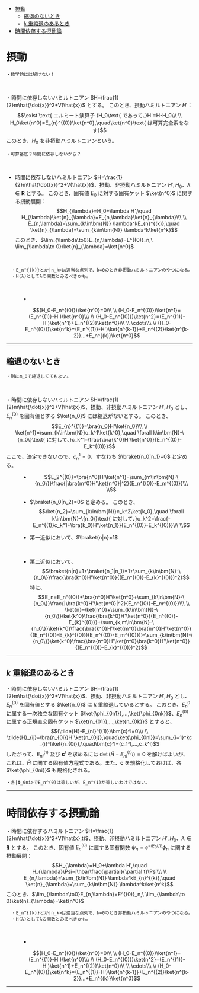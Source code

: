

- [摂動](#摂動)
  - [縮退のないとき](#縮退のないとき)
  - [$k$ 重縮退のあるとき](#k-重縮退のあるとき)
- [時間依存する摂動論](#時間依存する摂動論)




# 摂動

    ・数学的には解けない！
<br>

<dl><dt>

・時間に依存しないハミルトニアン $H=\frac{1}{2}m\hat{\dot{x}}^2+V(\hat{x})$ とする。
このとき、摂動ハミルトニアン $H'$：
$$\exist \text{ エルミート演算子 }H_0\text{ であって、}H'=H-H_0\\\ \\
H_0\ket{n^0}=E_{n}^{(0)}\ket{n^0},\quad\ket{n^0}\text{ は可算完全系をなす}$$
このとき、$H_0$ を非摂動ハミルトニアンという。
<br>

    ・可算基底？時間に依存しないから？
<br>

- 時間に依存しないハミルトニアン $H=\frac{1}{2}m\hat{\dot{x}}^2+V(\hat{x})$、摂動、非摂動ハミルトニアン $H',H_0$、$\lambda\in\bm{R}$ とする。
このとき、固有値 $E_0$ に対する固有ケット $\ket{n^0}$ に関する摂動展開：
$$H_{\lambda}=H_0+\lambda H',\quad H_{\lambda}\ket{n}_{\lambda}=E_{n,\lambda}\ket{n}_{\lambda}\\\ \\
E_{n,\lambda}=\sum_{k\in\bm{N}} \lambda^kE_{n}^{(k)},\quad \ket{n}_{\lambda}=\sum_{k\in\bm{N}} \lambda^k\ket{n^k}$$
このとき、$\lim_{\lambda\to0}E_{n,\lambda}=E^{(0)}_n,\ \lim_{\lambda\to 0}\ket{n}_{\lambda}=\ket{n^0}$
<br>

      ・E_n^{(k)}とか|n_k>は適当な点列で、k=0のとき非摂動ハミルトニアンのやつになる。
      ・H(λ)としてλの関数とみるべきかも。
<br>

</dt><dd>

- 
$$(H_0-E_n^{(0)})\ket{n^0}=0\\\ \\
(H_0-E_n^{(0)})\ket{n^1}=(E_n^{(1)}-H')\ket{n^0}\\\ \\
(H_0-E_n^{(0)})\ket{n^2}=(E_n^{(1)}-H')\ket{n^1}+E_n^{(2)}\ket{n^0}\\\ \\
\cdots\\\ \\
(H_0-E_n^{(0)})\ket{n^k}=(E_n^{(1)}-H')\ket{n^{k-1}}+E_n^{(2)}\ket{n^{k-2}}...+E_n^{(k)}\ket{n^0}$$


</dd></dl>

---

## 縮退のないとき

    ・別にm_0で縮退しててもよい。
<br>

<dl><dt>

・時間に依存しないハミルトニアン $H=\frac{1}{2}m\hat{\dot{x}}^2+V(\hat{x})$、摂動、非摂動ハミルトニアン $H',H_0$ とし、$E_n^{(0)}$ を固有値とする $\ket{n_0}$ には縮退がないとする。
このとき、$$E_{n}^{(1)}=\bra{n_0}H'\ket{n_0}\\\ \\
\ket{n^1}=\sum_{k\in\bm{N}}c_k^1\ket{k^0},\quad \forall k\in\bm{N}-\{n_0\}\text{ に対して、}c_k^1=\frac{\bra{k^0}H'\ket{n^0}}{E_n^{(0)}-E_k^{(0)}}$$
ここで、決定できないので、$c^1_{n}=0$、すなわち $\braket{n_0|n_1}=0$ と定める。
<br>

</dt><dd>

- $$E_2^{(0)}=\bra{n^0}H'\ket{n^1}=\sum_{m\in\bm{N}-\{n_0\}}\frac{|\bra{m^0}H'\ket{n^0}|^2}{E_n^{(0)}-E_m^{(0)}}\\\ \\$$

- $\braket{n_0|n_2}=0$ と定める。
このとき、
$$\ket{n_2}=\sum_{k\in\bm{N}}c_k^2\ket{k_0},\quad \forall k\in\bm{N}-\{n_0\}\text{ に対して、}c_k^2=\frac{-E_n^{(1)}c_k^1+\bra{k_0}H'\ket{n_1}}{E_n^{(0)}-E_k^{(0)}}\\\ \\$$

- 第一近似において、$\braket{n|n}=1$

<br>

- 第二近似において、$$\braket{n|n}=1+\braket{n_1|n_1}=1+\sum_{k\in\bm{N}-\{n_0\}}\frac{\bra{k^0}H'\ket{n^0}}{(E_n^{(0)}-E_{k}^{(0)})^2}$$
特に、
$$E_n=E_n^{(0)}+\bra{n^0}H'\ket{n^0}+\sum_{k\in\bm{N}-\{n_0\}}\frac{|\bra{k^0}H'\ket{n^0}|^2}{E_n^{(0)}-E_m^{(0)}}\\\ \\
\ket{n}=\ket{n^0}+\sum_{k\in\bm{N}-\{n_0\}}\ket{k^0}\frac{\bra{k^0}H'\ket{n^0}}{E_n^{(0)}-E_{k}^{(0)}}+\sum_{k,m\in\bm{N}-\{n_0\}}\ket{k^0}\frac{\bra{k^0}H'\ket{m^0}\bra{m^0}H'\ket{n^0}}{(E_n^{(0)}-E_{k}^{(0)})(E_n^{(0)}-E_m^{(0)})}-\sum_{k\in\bm{N}-\{n_0\}}\ket{k^0}\frac{\bra{n^0}H'\ket{n^0}\bra{k^0}H'\ket{n^0}}{(E_n^{(0)}-E_{k}^{(0)})^2}$$

</dd></dl>

---

## $k$ 重縮退のあるとき

<dl><dt>

・時間に依存しないハミルトニアン $H=\frac{1}{2}m\hat{\dot{x}}^2+V(\hat{x})$、摂動、非摂動ハミルトニアン $H',H_0$ とし、$E_n^{(0)}$ を固有値とする $\ket{n_0}$ は $k$ 重縮退しているとする。
このとき、$E_n^{0}$ に属する一次独立な固有ケット $\ket{\phi_{0n1}},...,\ket{\phi_{0nk}}$、$E_n^{(0)}$ に属する正規直交固有ケット $\ket{n_{01}},...,\ket{n_{0k}}$ とすると、
$$(\tilde{H}-E_{nl}^{(1)})\bm{c}^l=0\\\ \\
\tilde{H}_{ij}=\bra{n_{0i}}H'\ket{n_{0j}},\quad\ket{\phi_{0nl}}=\sum_{i=1}^kc_{i}^l\ket{n_{0i}},\quad\bm{c}^l=(c_1^l,...,c_k^l)$$
したがって、$E^{(1)}_{nl}$ 及び $\bm{c}^l$ を求めるには $\det(\tilde{H}-E^{(1)}_{nl}I)=0$ を解けばよいが、これは、$\tilde{H}$ に関する固有値方程式である。また、$\bm{c}$ を規格化しておけば、各 $\ket{\phi_{0ni}}$ も規格化される。
<br>

    ・各|Φ_0ni>でE_n^(0)は等しいが、E_n^(1)が等しいわけではない。

</dt><dd>





</dd></dl>

---

# 時間依存する摂動論

<dl><dt>

・時間に依存するハミルトニアン $H=\frac{1}{2}m\hat{\dot{x}}^2+V(\hat{x},t)$、摂動、非摂動ハミルトニアン $H',H_0$、$\lambda\in\bm{R}$ とする。
このとき、固有値 $E_n^{(0)}$ に属する固有関数 $\psi_n=e^{-iE_0t/\hbar}\phi_n$ に関する摂動展開：
$$H_{\lambda}=H_0+\lambda H',\quad H_{\lambda}\Psi=i\hbar\frac{\partial}{\partial t}\Psi\\\ \\
E_{n,\lambda}=\sum_{k\in\bm{N}} \lambda^kE_{n}^{(k)},\quad \ket{n}_{\lambda}=\sum_{k\in\bm{N}} \lambda^k\ket{n^k}$$
このとき、$\lim_{\lambda\to0}E_{n,\lambda}=E^{(0)}_n,\ \lim_{\lambda\to 0}\ket{n}_{\lambda}=\ket{n^0}$
<br>

      ・E_n^{(k)}とか|n_k>は適当な点列で、k=0のとき非摂動ハミルトニアンのやつになる。
      ・H(λ)としてλの関数とみるべきかも。
<br>

</dt><dd>

- 
$$(H_0-E_n^{(0)})\ket{n^0}=0\\\ \\
(H_0-E_n^{(0)})\ket{n^1}=(E_n^{(1)}-H')\ket{n^0}\\\ \\
(H_0-E_n^{(0)})\ket{n^2}=(E_n^{(1)}-H')\ket{n^1}+E_n^{(2)}\ket{n^0}\\\ \\
\cdots\\\ \\
(H_0-E_n^{(0)})\ket{n^k}=(E_n^{(1)}-H')\ket{n^{k-1}}+E_n^{(2)}\ket{n^{k-2}}...+E_n^{(k)}\ket{n^0}$$


</dd></dl>

---


